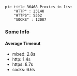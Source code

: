 
```mermaid
pie title 36468 Proxies in list
    "HTTP" : 23148
    "HTTPS": 5352
    "SOCKS" : 12007
```

### Some Info
#### Average Timeout

- mixed: 2.8s
- http: 1.4s
- https: 8.7s
- socks: 6.6s